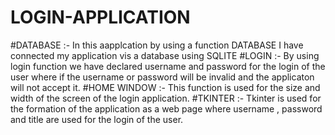 # LOGIN-APPLICATION
#DATABASE :-
In this aapplcation by using a function DATABASE I have connected my application vis a database using SQLITE 
#LOGIN :-
By using login function we have declared username and password for the login of the user where if the username or password will be invalid and the applicaton will not accept it.
#HOME WINDOW :-
This function is used for the size and width of the screen of the login application.
#TKINTER :-
  Tkinter is used for the formation of the application as a web page where username , password and title are used for the login of the user.
